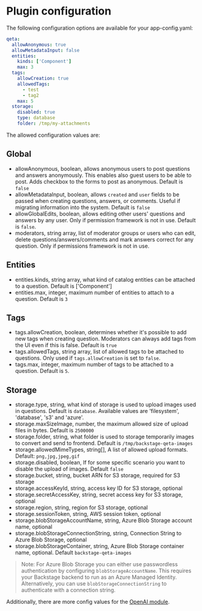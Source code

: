 # Plugin configuration

The following configuration options are available for your app-config.yaml:

```yaml
qeta:
  allowAnonymous: true
  allowMetadataInput: false
  entities:
    kinds: ['Component']
    max: 3
  tags:
    allowCreation: true
    allowedTags:
      - test
      - tag2
    max: 5
  storage:
    disabled: true
    type: database
    folder: /tmp/my-attachments
```

The allowed configuration values are:

## Global

- allowAnonymous, boolean, allows anonymous users to post questions and answers anonymously. This enables also guest users to be able to post. Adds checkbox to the forms to post as anonymous. Default is `false`
- allowMetadataInput, boolean, allows `created` and `user` fields to be passed when creating questions, answers, or comments. Useful if migrating information into the system. Default is `false`
- allowGlobalEdits, boolean, allows editing other users' questions and answers by any user. Only if permission framework is not in use. Default is `false`.
- moderators, string array, list of moderator groups or users who can edit, delete questions/answers/comments and mark answers correct for any question. Only if permissions framework is not in use.

## Entities

- entities.kinds, string array, what kind of catalog entities can be attached to a question. Default is ['Component']
- entities.max, integer, maximum number of entities to attach to a question. Default is `3`

## Tags

- tags.allowCreation, boolean, determines whether it's possible to add new tags when creating question. Moderators can always add tags from the UI even if this is false. Default is `true`
- tags.allowedTags, string array, list of allowed tags to be attached to questions. Only used if `tags.allowCreation` is set to `false`.
- tags.max, integer, maximum number of tags to be attached to a question. Default is `5`.

## Storage

- storage.type, string, what kind of storage is used to upload images used in questions. Default is `database`. Available values are 'filesystem', 'database', 's3' and 'azure'.
- storage.maxSizeImage, number, the maximum allowed size of upload files in bytes. Default is `2500000`
- storage.folder, string, what folder is used to storage temporarily images to convert and send to frontend. Default is `/tmp/backstage-qeta-images`
- storage.allowedMimeTypes, string[], A list of allowed upload formats. Default: `png,jpg,jpeg,gif`
- storage.disabled, boolean, If for some specific scenario you want to disable the upload of images. Default `false`
- storage.bucket, string, bucket ARN for S3 storage, required for S3 storage
- storage.accessKeyId, string, access key ID for S3 storage, optional
- storage.secretAccessKey, string, secret access key for S3 storage, optional
- storage.region, string, region for S3 storage, optional
- storage.sessionToken, string, AWS session token, optional
- storage.blobStorageAccountName, string, Azure Blob Storage account name, optional
- storage.blobStorageConnectionString, string, Connection String to Azure Blob Storage, optional
- storage.blobStorageContainer, string, Azure Blob Storage container name, optional. Default `backstage-qeta-images`

> Note: For Azure Blob Storage you can either use passwordless authentication by configuring `blobStorageAccountName`. This requires your Backstage backend to run as an Azure Managed Identity. Alternatively, you can use `blobStorageConnectionString` to authenticate with a connection string.

Additionally, there are more config values for the [OpenAI module](ai.md).
